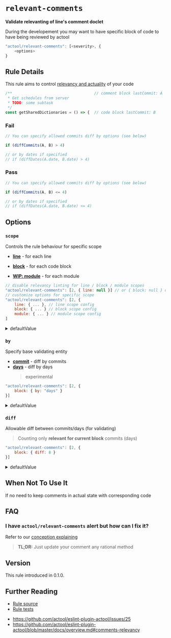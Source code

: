 # `relevant-comments`

**Validate relevanting of line&#39;s comment doclet**

During the developement you may want to have specific block of code to have being reviewed by actool

```js
"actool/relevant-comments": [<severity>, {
    <options>
}
```


## Rule Details

This rule aims to control [relevancy and actuality](https://github.com/actool/eslint-plugin-actool/blob/master/docs/how-it-work.md#relevancy-validating) of your code

```js
/**                                    // comment block lastCommit: A            
 * Get schedules from server
 * TODO: some subtask
 */
const getSharedDictionaries = () => {  // code block lastCommit: B
```

### Fail
```js
// You can specify allowed commits diff by options (see below)

if (diffCommits(A, B) > 4)

// or by dates if specified
// if (diffDates(A.date, B.date) > 4)
```

### Pass
```js
// You can specify allowed commits diff by options (see below)

if (diffCommits(A, B) <= 4)

// or by dates if specified
// if (diffDates(A.date, B.date) <= 4)
```

## Options

### `scope`
Controls the rule behaviour for specific scope
- [**line**](https://github.com/actool/eslint-plugin-actool/blob/master/docs/how-it-work.md#line-comment) - for each line

- [**block**](https://github.com/actool/eslint-plugin-actool/blob/master/docs/how-it-work.md#block-comment) - for each code block

- [**WIP: module**](https://github.com/actool/eslint-plugin-actool/blob/master/docs/how-it-work.md#module-comment) - for each module

```js
// disable relevancy linting for line / block / module scopes
"actool/relevant-comments": [2, { line: null }] // or { block: null } or { module: null }
// customize options for specific scope
"actool/relevant-comments": [2, { 
    line: { ... }, // line scope config
    block: { ... } // block scope config
    module: { ... } // module scope config
] 
```
<details>
    <summary>defaultValue</summary>

    line - [disabled]
    block: - [enabled]
    module: [disabled]

    More details - see below
</details>

### `by`
Specify base validating entity
- [**commit**](https://github.com/actool/eslint-plugin-actool/blob/master/docs/how-it-work.md#commit) - diff by commits
- [**days**](https://github.com/actool/eslint-plugin-actool/blob/master/docs/how-it-work.md#days-experimental) - diff by days
  > experimental
  
```js
"actool/relevant-comments": [2, { 
    block: { by: "days" }
}]
```
<details>
    <summary>defaultValue</summary>

    line: "commit"
    block: "commit"
    module: "commit"
</details>

### `diff`
Allowable diff between commits/days (for validating)

> Counting only **relevant for current block** commits (days)

```js
"actool/relevant-comments": [2, { 
    block: { diff: 8 }
}]
```
<details>
    <summary>defaultValue</summary>

    > FIXME: Temp, later will be "4"
    line: 1
    block: 1
    module: 1
</details>

## When Not To Use It
If no need to keep comments in actual state with corresponding code

## FAQ
### I have `actool/relevant-comments` alert but how can I fix it?
Refer to our [conception explaining](https://github.com/actool/eslint-plugin-actool/blob/master/docs/overview.md/#conception)

> **TL;DR:** Just update your comment any rational method

## Version
This rule introduced in 0.1.0.

## Further Reading
- [Rule source](https://github.com/actool/eslint-plugin-actool/blob/master/lib/rules/relevant-comments.js)
- [Rule tests](https://github.com/actool/eslint-plugin-actool/blob/master/tests/lib/rules/relevant-comments.js)
<!--TODO add rule schema generated by json-schema-to-** -->
- https://github.com/actool/eslint-plugin-actool/issues/25
- https://github.com/actool/eslint-plugin-actool/blob/master/docs/overview.md#comments-relevancy

<!-- TODO: add links about problem -->
